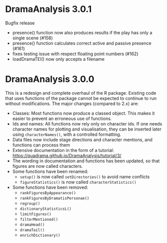 # DramaAnalysis 3.0.1

Bugfix release

- presence() function now also produces results if the play has only a single scene (#158)
- presence() function calculates correct active and passive presence (#161)
- fixes testing issue with respect floating point numbers (#162)
- loadDramaTEI() now only accepts a filename

# DramaAnalysis 3.0.0

This is a redesign and complete overhaul of the R package. Existing code that uses functions of the package cannot be expected to continue to run without modifications. The major changes (compared to 2.x) are:

- Classes: Most functions now produce a classed object. 
  This makes it easier to prevent an erroneous use of functions.
- Ids and names: All functions now rely only on character ids. If one needs character 
  names for plotting and visualisation, they can be inserted later using `characterNames()`, 
  with a controlled formatting.
- Data files now include stage directions and character mentions, and functions can process them
- Extensive documentation in the form of a tutorial: https://quadrama.github.io/DramaAnalysis/tutorial/3/
- The wording in documentation and functions has been updated, so that figures are now called characters.
- Some functions have been renamed:
  - `setup()` is now called `setDirectories()` to avoid name conflicts
  - `figureStatistics()` is now called `characterStatistics()`
- Some functions have been removed:
  - `rankFiguresByAppearance()`
  - `rankFiguresByDramatisPersonae()`
  - `regroup()`
  - `dictionaryStatisticsL()`
  - `limitFigures()`
  - `filterMentioned()`
  - `dramaHead()`
  - `dramaTail()`
  - `enrichDictionary()`